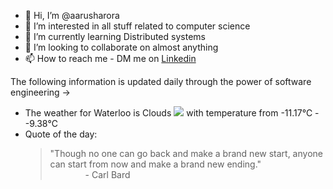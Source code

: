 - 👋 Hi, I’m @aarusharora
- 👀 I’m interested in all stuff related to computer science
- 🌱 I’m currently learning Distributed systems
- 💞️ I’m looking to collaborate on almost anything
- 📫 How to reach me - DM me on [Linkedin](https://www.linkedin.com/in/aarusharora789/)

The following information is updated daily through the power of software engineering ->
- The weather for Waterloo is Clouds ![](https://openweathermap.org/img/wn/04d.png) with temperature from -11.17℃ - -9.38℃
- Quote of the day:  
	> "Though no one can go back and make a brand new start, anyone can start from now and make a brand new ending."  
	> &emsp;&emsp;&emsp;&emsp;- Carl Bard
